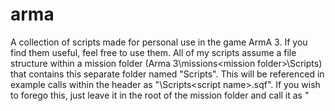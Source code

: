 # arma
A collection of scripts made for personal use in the game ArmA 3. If you find them useful, feel free to use them. All of my scripts assume a file structure within a mission folder 
(Arma 3\missions\<mission folder>\Scripts) that contains this separate folder named "Scripts". This will be referenced in example calls within the header as "\Scripts\<script name>.sqf". If you wish to forego this, just leave it in the root of the mission folder and call it as "<script name>.sqf". This, however, is not recommended for organizational purposes.
